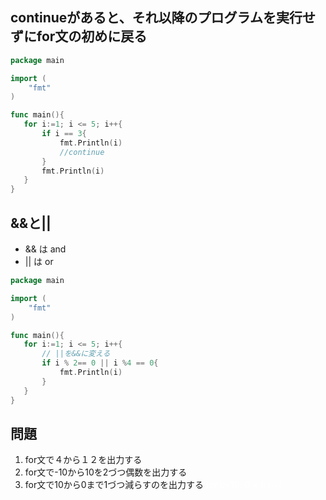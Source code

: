 ## continueがあると、それ以降のプログラムを実行せずにfor文の初めに戻る
```go
package main

import (
	"fmt"
)

func main(){
   for i:=1; i <= 5; i++{
	   if i == 3{
		   fmt.Println(i)
		   //continue
	   } 
	   fmt.Println(i)
   }
}
```
## &&と||
- && は and
- || は or

```go
package main

import (
	"fmt"
)

func main(){
   for i:=1; i <= 5; i++{
   	   // ||を&&に変える 
	   if i % 2== 0 || i %4 == 0{
		   fmt.Println(i)
	   } 
   }
}
```

## 問題
1. for文で４から１２を出力する
2. for文で-10から10を2づつ偶数を出力する
3. for文で10から0まで1づつ減らすのを出力する <font color="white">for i:=10; 0 < i; i--{ </font>
